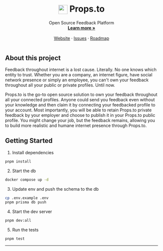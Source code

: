<h1 align="center"><img style="vertical-align:sub;" src="https://props.to/_next/image?url=%2F_next%2Fstatic%2Fmedia%2Fprops.to.c7d44c4b.png&w=64&q=75" width="30" alt="" />&nbsp;Props.to</h1>

<p align="center" style="margin-top: 20px">
  <p align="center">
  Open Source Feedback Platform
  <br>
    <a href="https://props.to"><strong>Learn more »</strong></a>
    <br />
    <br />
    <a href="https://props.to">Website</a>
    ·
    <a href="https://github.com/propsto/props.to/issues">Issues</a>
    ·
    <a href="https://github.com/propsto/props.to/milestones">Roadmap</a>
  </p>
</p>

<p align="center">
  <img src="https://vercelbadge.vercel.app/api/propsto/props.to" alt="" />
</p>

## About this project

Feedback throughout internet is a lost cause. Literally. No one knows which entity to trust. Whether you are a company, an internet figure, have social network presence or simply an employee, you can't own your feedback throughout all your public or private profiles. Until now.

Props.to is the go-to open source solution to own your feedback throughout all your connected profiles. Anyone could send you feedback even without your knowledge and then claim it by connecting your feedbacked profile to your account. Most importantly, you will be able to retain Props.to private feedback by your employer and choose to publish it in your Props.to public profile. You might change your job, but the feedback remains, allowing you to build more realistic and humane internet presence through Props.to.

## Getting Started

1. Install dependencies

```bash
pnpm install
```

2. Start the db

```bash
docker compose up -d
```

3. Update env and push the schema to the db

```bash
cp .env.example .env
pnpm prisma db push
```

4. Start the dev server

```bash
pnpm dev:all
```

5. Run the tests

```bash
pnpm test
```

---
